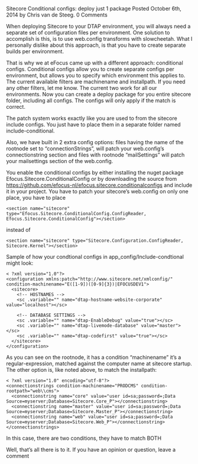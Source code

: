 Sitecore Conditional configs: deploy just 1 package
Posted October 6th, 2014 by Chris van de Steeg. 0 Comments

When deploying Sitecore to your DTAP environment, you will always need a separate set of configuration files per environment.
One solution to accomplish is this, is to use web.config transforms with slowcheetah.
What I personally dislike about this approach, is that you have to create separate builds per environment.

That is why we at eFocus came up with a different approach: conditional configs.
Conditional configs allow you to create separate configs per environment, but allows you to specify which environment this applies to.
The current available filters are machinename and installpath. If you need any other filters, let me know. The current two work for all our environments.
Now you can create a deploy package for you entire sitecore folder, including all configs. The configs will only apply if the match is correct.

The patch system works exactly like you are used to from the sitecore include configs.
You just have to place them in a separate folder named include-conditional.

Also, we have built in 2 extra config options: files having the name of the rootnode set to “connectionStrings”, will patch your web.config’s connectionstring section
and files with rootnode “mailSettings” will patch your mailsettings section of the web.config.

You enable the conditional configs by either installing the nuget package Efocus.Sitecore.ConditionalConfig or by downloading the source from https://github.com/efocus-nl/efocus.sitecore.conditionalconfigs and include it in your project.
You have to patch your sitecore’s web.config on only one place, you have to place
```
<section name="sitecore" type="Efocus.Sitecore.ConditionalConfig.ConfigReader, Efocus.Sitecore.ConditionalConfig"></section>  
```
instead of
```
<section name="sitecore" type="Sitecore.Configuration.ConfigReader, Sitecore.Kernel"></section>  
```
Sample of how your condtional configs in app_config/Include-condtional might look:
```
< ?xml version="1.0"?>  
<configuration xmlns:patch="http://www.sitecore.net/xmlconfig/" condition-machinename="E([1-9])([0-9]{3})|EFOCUSDEV1">  
  <sitecore>  
    <!-- HOSTNAMES -->  
    <sc .variable="" name="dtap-hostname-website-corporate" value="localhost"></sc>  
  
    <!-- DATABASE SETTINGS -->  
    <sc .variable="" name="dtap-EnableDebug" value="true"></sc>  
    <sc .variable="" name="dtap-livemode-database" value="master"></sc>  
    <sc .variable="" name="dtap-codefirst" value="true"></sc>  
  </sitecore>  
</configuration>  
```
As you can see on the rootnode, it has a condition “machinename” it’s a regular-expression, matched against the computer name at sitecore startup.
The other option is, like noted above, to match the installpath:
```
< ?xml version="1.0" encoding="utf-8"?>  
<connectionstrings condition-machinename="PRODCMS" condition-rootpath="web\\cms">  
  <connectionstring name="core" value="user id=sa;password=;Data Source=myserver;Database=Sitecore.Core_P"></connectionstring>  
  <connectionstring name="master" value="user id=sa;password=;Data Source=myserver;Database=Sitecore.Master_P"></connectionstring>  
  <connectionstring name="web" value="user id=sa;password=;Data Source=myserver;Database=Sitecore.Web_P"></connectionstring>  
</connectionstrings>  
```
In this case, there are two conditions, they have to match BOTH

Well, that’s all there is to it. If you have an opinion or question, leave a comment
